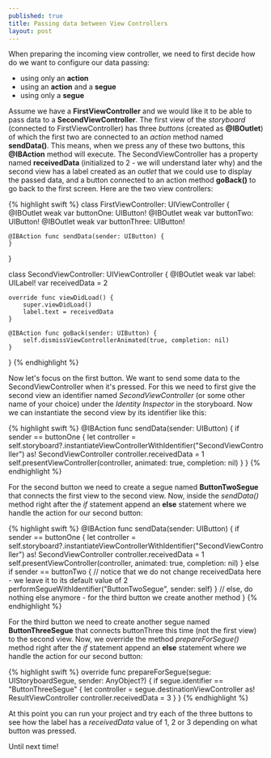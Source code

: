 ```yaml
---
published: true
title: Passing data between View Controllers
layout: post
---
```

When preparing the incoming view controller, we need to first decide how do we want to configure our data passing:

- using only an __action__
- using an __action__ and a __segue__
- using only a __segue__

Assume we have a __FirstViewController__ and we would like it to be able to pass data to a __SecondViewController__. The first view of the _storyboard_ (connected to FirstViewController) has three _buttons_ (created as __@IBOutlet__) of which the first two are connected to an _action_ method named __sendData()__. This means, when we press any of these two buttons, this __@IBAction__ method will execute. The SecondViewController has a property named __receivedData__ (initialized to 2 - we will understand later why) and the second view has a label created as an _outlet_ that we could use to display the passed data, and a button connected to an action method __goBack()__ to go back to the first screen. Here are the two view controllers:

{% highlight swift %} 
class FirstViewController: UIViewController {
    @IBOutlet weak var buttonOne: UIButton!
    @IBOutlet weak var buttonTwo: UIButton!
    @IBOutlet weak var buttonThree: UIButton!
    
    @IBAction func sendData(sender: UIButton) {
    }
}

class SecondViewController: UIViewController {
    @IBOutlet weak var label: UILabel!
    var receivedData = 2

    override func viewDidLoad() {
        super.viewDidLoad()
        label.text = receivedData
    }

    @IBAction func goBack(sender: UIButton) {
        self.dismissViewControllerAnimated(true, completion: nil)
    }
}
{% endhighlight %}

Now let's focus on the first button. We want to send some data to the SecondViewController when it's pressed. For this we need to first give the second view an identifier named _SecondViewController_ (or some other name of your choice) under the _Identity Inspector_ in the storyboard. Now we can instantiate the second view by its identifier like this:

{% highlight swift %} 
    @IBAction func sendData(sender: UIButton) {
        if sender == buttonOne {
            let controller = self.storyboard?.instantiateViewControllerWithIdentifier("SecondViewController") as! SecondViewController
            controller.receivedData = 1
            self.presentViewController(controller, animated: true, completion: nil)
        }
    }
{% endhighlight %}

For the second button we need to create a segue named __ButtonTwoSegue__ that connects the first view to the second view. Now, inside the _sendData()_ method right after the _if_ statement append an __else__ statement where we handle the action for our second button:

{% highlight swift %} 
    @IBAction func sendData(sender: UIButton) {
        if sender == buttonOne {
            let controller = self.storyboard?.instantiateViewControllerWithIdentifier("SecondViewController") as! SecondViewController
            controller.receivedData = 1
            self.presentViewController(controller, animated: true, completion: nil)
        } 
        else if sender == buttonTwo {
            // notice that we do not change receivedData here - we leave it to its default value of 2
            performSegueWithIdentifier("ButtonTwoSegue", sender: self)
        } 
        // else, do nothing else anymore - for the third button we create another method
    }
{% endhighlight %}

For the third button we need to create another segue named __ButtonThreeSegue__ that connects buttonThree this time (not the first view) to the second view. Now, we override the method _prepareForSegue()_ method right after the _if_ statement append an __else__ statement where we handle the action for our second button:

{% highlight swift %} 
    override func prepareForSegue(segue: UIStoryboardSegue, sender: AnyObject?) {
        if segue.identifier == "ButtonThreeSegue" {
            let controller = segue.destinationViewController as! ResultViewController
            controller.receivedData = 3
        }
    }
{% endhighlight %}

At this point you can run your project and try each of the three buttons to see how the label has a _receivedData_ value of 1, 2 or 3 depending on what button was pressed.

Until next time!